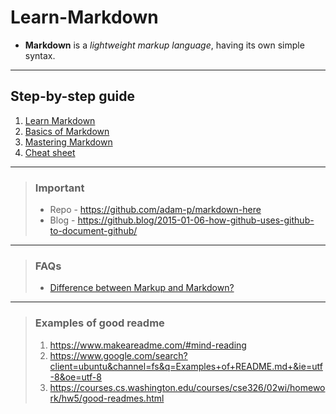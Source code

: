 # Learn-Markdown

- __Markdown__ is a *lightweight markup language*, having its own simple syntax.

---
## Step-by-step guide
1. [Learn Markdown](https://www.markdownguide.org/getting-started)
2. [Basics of Markdown](https://www.markdownguide.org/basic-syntax/)
3. [Mastering Markdown](https://guides.github.com/features/mastering-markdown/)
4. [Cheat sheet](https://github.com/ikatyang/emoji-cheat-sheet/blob/master/README.md)

---

> ### Important 
> - Repo - https://github.com/adam-p/markdown-here
> - Blog - https://github.blog/2015-01-06-how-github-uses-github-to-document-github/

---

> ### FAQs
> - [Difference between Markup and Markdown?](https://stackoverflow.com/questions/24041/markdown-vs-markup-are-they-related)

---

> ### Examples of good readme 
>  1. https://www.makeareadme.com/#mind-reading 
>  2. https://www.google.com/search?client=ubuntu&channel=fs&q=Examples+of+README.md+&ie=utf-8&oe=utf-8
>  3. https://courses.cs.washington.edu/courses/cse326/02wi/homework/hw5/good-readmes.html

